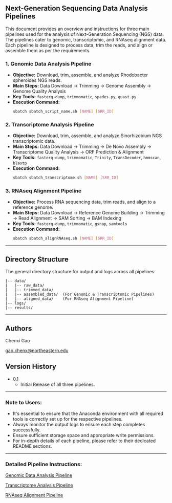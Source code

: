 ## Next-Generation Sequencing Data Analysis Pipelines

This document provides an overview and instructions for three main pipelines used for the analysis of Next-Generation Sequencing (NGS) data. The pipelines cater to genomic, transcriptomic, and RNAseq alignment data. Each pipeline is designed to process data, trim the reads, and align or assemble them as per the requirements.

### 1. Genomic Data Analysis Pipeline

- **Objective:** Download, trim, assemble, and analyze Rhodobacter spheroides NGS reads.
- **Main Steps:** Data Download → Trimming → Genome Assembly → Genome Quality Analysis
- **Key Tools:** `fasterq-dump`, `trimmomatic`, `spades.py`, `quast.py`
- **Execution Command:**
  ```bash
  sbatch sbatch_script_name.sh [NAME] [SRR_ID]
  ```

### 2. Transcriptome Analysis Pipeline

- **Objective:** Download, trim, assemble, and analyze Sinorhizobium NGS transcriptomic data.
- **Main Steps:** Data Download → Trimming → De Novo Assembly → Transcriptome Quality Analysis → ORF Prediction & Alignment
- **Key Tools:** `fasterq-dump`, `trimmomatic`, `Trinity`, `TransDecoder`, `hmmscan`, `blastp`
- **Execution Command:**
  ```bash
  sbatch sbatch_transcriptome.sh [NAME] [SRR_ID]
  ```

### 3. RNAseq Alignment Pipeline

- **Objective:** Process RNA sequencing data, trim reads, and align to a reference genome.
- **Main Steps:** Data Download → Reference Genome Building → Trimming → Read Alignment → SAM Sorting → BAM Indexing
- **Key Tools:** `fasterq-dump`, `trimmomatic`, `gsnap`, `samtools`
- **Execution Command:**
  ```bash
  sbatch sbatch_alignRNAseq.sh [NAME] [SRR_ID]
  ```

---

## Directory Structure

The general directory structure for output and logs across all pipelines:

```
|-- data/
|   |-- raw_data/
|   |-- trimmed_data/
|   |-- assembled_data/  (For Genomic & Transcriptomic Pipelines)
|   |-- aligned_data/    (For RNAseq Alignment Pipeline)
|-- logs/
|-- results/
```

---

## Authors

Chenxi Gao  

gao.chenx@northeastern.edu

## Version History

* 0.1
    * Initial Release of all three pipelines.

---

### Note to Users:
- It's essential to ensure that the Anaconda environment with all required tools is correctly set up for the respective pipelines.
- Always monitor the output logs to ensure each step completes successfully.
- Ensure sufficient storage space and appropriate write permissions.
- For in-depth details of each pipeline, please refer to their dedicated README sections.

---

### Detailed Pipeline Instructions:

[Genomic Data Analysis Pipeline](./assembleGenome/README.md)

[Transcriptome Analysis Pipeline](./assembleTranscriptome/README.md)

[RNAseq Alignment Pipeline](./shortReadAlignment/README.md)
